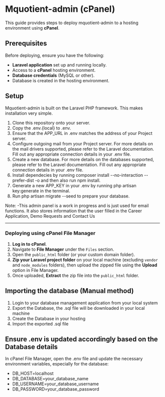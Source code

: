 
# Mquotient-admin (cPanel)

This guide provides steps to deploy mquotient-admin to a hosting environment using **cPanel**.

## Prerequisites

Before deploying, ensure you have the following:

- **Laravel application** set up and running locally.
- Access to a **cPanel** hosting environment.
- **Database credentials** (MySQL or other).
- Database is created in the hosting environment.


## Setup
Mquotient-admin is built on the Laravel PHP framework. This makes installation very simple. 
1. Clone this repository onto your server. 
2. Copy the .env.{local} to .env. 
3. Ensure that the APP_URL in .env matches the address of your Project server. 
4. Configure outgoing mail from your Project server. For more details on the mail drivers supported, please refer to the Laravel documentation. Fill out any appropriate connection details in your .env file. 
5. Create a new database. For more details on the databases supported, please refer to the Laravel documentation. Fill out any appropriate connection details in your .env file. 
6. Install dependecies by running composer install --no-interaction --prefer-dist -o and then also run npm install. 
7. Generate a new APP_KEY in your .env by running php artisan key:generate in the terminal. 
8. Run php artisan migrate --seed to prepare your database. 

Note: 
-This admin panel is a work in progress and is just used for email functions. It also stores information that the user filled in the Career Application, Demo Requests and Contact Us

---

### Deploying using cPanel File Manager

1. **Log in to cPanel**.
2. Navigate to **File Manager** under the `Files` section.
3. Open the `public_html` folder (or your custom domain folder).
4. **Zip your Laravel project folder** on your local machine (excluding `vendor` and `node_modules` folders), then upload the zipped file using the **Upload** option in File Manager.
5. Once uploaded, **Extract** the zip file into the `public_html` folder.

## Importing the database (Manual method)

1. Login to your database management application from your local system
2. Export the Database, the .sql file will be downloaded in your local machine
3. Create the Database in your hosting
5. Import the exported .sql file

## Ensure .env is updated accordingly based on the Database details

In cPanel File Manager, open the .env file and update the necessary environment variables, especially for the database:

- DB_HOST=localhost
- DB_DATABASE=your_database_name
- DB_USERNAME=your_database_username
- DB_PASSWORD=your_database_password


